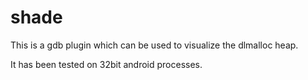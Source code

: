 shade
=====

This is a gdb plugin which can be used to visualize the dlmalloc heap.

It has been tested on 32bit android processes.
